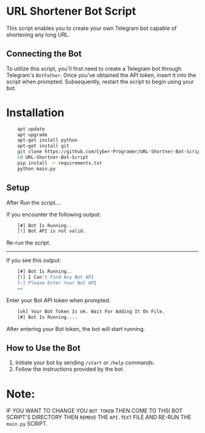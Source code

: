 # URL Shortener Bot Script

This script enables you to create your own Telegram bot capable of shortening any long URL.

## Connecting the Bot

To utilize this script, you'll first need to create a Telegram bot through Telegram's `BotFather`. Once you've obtained the API token, insert it into the script when prompted. Subsequently, restart the script to begin using your bot.

# Installation
```bash
    apt update
    apt upgrade
    apt-get install python
    apt-get install git
    git clone https://github.com/Cyber-Programer/URL-Shortner-Bot-Script
    cd URL-Shortner-Bot-Script
    pip install -r requirements.txt
    python main.py
```

## Setup
After Run the script....

If you encounter the following output:
```bash
    [#] Bot Is Running..
    [!] Bot API is not valid.
```
Re-run the script.

---

If you see this output:
```bash
    [#] Bot Is Running..
    [!] I Can't Find Any Bot API
    [~] Please Enter Your Bot API
    => 
```
Enter your Bot API token when prompted.

```bash
    [ok] Your Bot Token Is ok. Wait For Adding It On File.
    [#] Bot Is Running....

```

After entering your Bot token, the bot will start running.

## How to Use the Bot

1. Initiate your bot by sending `/start` or `/help` commands.
2. Follow the instructions provided by the bot.

# Note:
IF YOU WANT TO CHANGE YOU `BOT TOKEN` THEN COME TO THSI BOT SCRIPT'S DIRECTORY THEN `REMOVE` THE `API.TEXT` FILE AND RE-RUN THE `main.py` SCRIPT.

